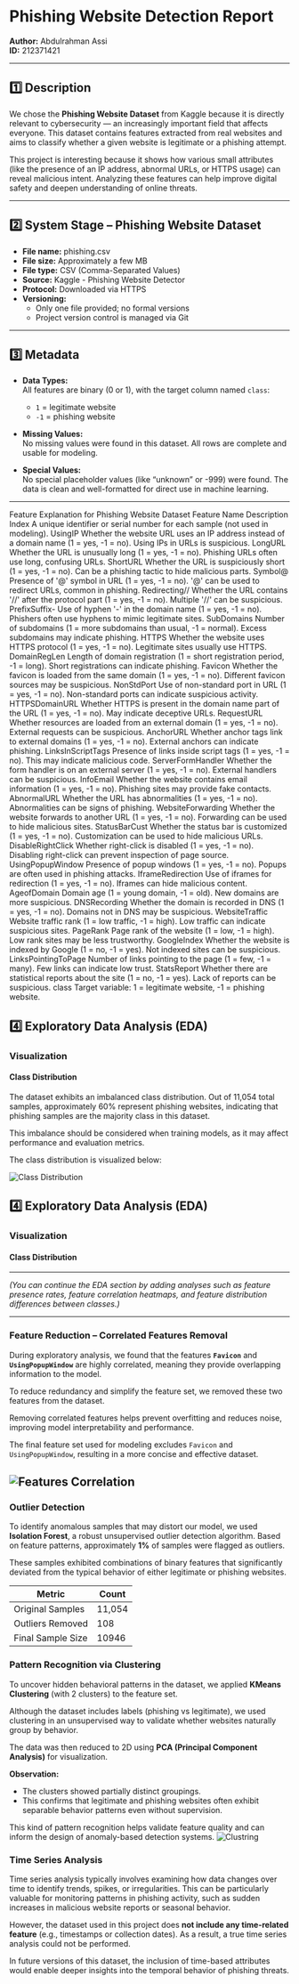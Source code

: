 # Phishing Website Detection Report  
**Author:** Abdulrahman Assi  
**ID:** 212371421  

---

## 1️⃣ Description

We chose the **Phishing Website Dataset** from Kaggle because it is directly relevant to cybersecurity — an increasingly important field that affects everyone. This dataset contains features extracted from real websites and aims to classify whether a given website is legitimate or a phishing attempt.

This project is interesting because it shows how various small attributes (like the presence of an IP address, abnormal URLs, or HTTPS usage) can reveal malicious intent. Analyzing these features can help improve digital safety and deepen understanding of online threats.

---

## 2️⃣ System Stage – Phishing Website Dataset

- **File name:** phishing.csv  
- **File size:** Approximately a few MB  
- **File type:** CSV (Comma-Separated Values)  
- **Source:** Kaggle - Phishing Website Detector  
- **Protocol:** Downloaded via HTTPS  
- **Versioning:**  
  - Only one file provided; no formal versions  
  - Project version control is managed via Git  

---

## 3️⃣ Metadata

- **Data Types:**  
  All features are binary (0 or 1), with the target column named `class`:  
  - `1` = legitimate website  
  - `-1` = phishing website  

- **Missing Values:**  
  No missing values were found in this dataset. All rows are complete and usable for modeling.

- **Special Values:**  
  No special placeholder values (like “unknown” or -999) were found. The data is clean and well-formatted for direct use in machine learning.

---
Feature Explanation for Phishing Website Dataset
Feature Name	Description
Index	A unique identifier or serial number for each sample (not used in modeling).
UsingIP	Whether the website URL uses an IP address instead of a domain name (1 = yes, -1 = no). Using IPs in URLs is suspicious.
LongURL	Whether the URL is unusually long (1 = yes, -1 = no). Phishing URLs often use long, confusing URLs.
ShortURL	Whether the URL is suspiciously short (1 = yes, -1 = no). Can be a phishing tactic to hide malicious parts.
Symbol@	Presence of '@' symbol in URL (1 = yes, -1 = no). '@' can be used to redirect URLs, common in phishing.
Redirecting//	Whether the URL contains '//' after the protocol part (1 = yes, -1 = no). Multiple '//' can be suspicious.
PrefixSuffix-	Use of hyphen '-' in the domain name (1 = yes, -1 = no). Phishers often use hyphens to mimic legitimate sites.
SubDomains	Number of subdomains (1 = more subdomains than usual, -1 = normal). Excess subdomains may indicate phishing.
HTTPS	Whether the website uses HTTPS protocol (1 = yes, -1 = no). Legitimate sites usually use HTTPS.
DomainRegLen	Length of domain registration (1 = short registration period, -1 = long). Short registrations can indicate phishing.
Favicon	Whether the favicon is loaded from the same domain (1 = yes, -1 = no). Different favicon sources may be suspicious.
NonStdPort	Use of non-standard port in URL (1 = yes, -1 = no). Non-standard ports can indicate suspicious activity.
HTTPSDomainURL	Whether HTTPS is present in the domain name part of the URL (1 = yes, -1 = no). May indicate deceptive URLs.
RequestURL	Whether resources are loaded from an external domain (1 = yes, -1 = no). External requests can be suspicious.
AnchorURL	Whether anchor tags link to external domains (1 = yes, -1 = no). External anchors can indicate phishing.
LinksInScriptTags	Presence of links inside script tags (1 = yes, -1 = no). This may indicate malicious code.
ServerFormHandler	Whether the form handler is on an external server (1 = yes, -1 = no). External handlers can be suspicious.
InfoEmail	Whether the website contains email information (1 = yes, -1 = no). Phishing sites may provide fake contacts.
AbnormalURL	Whether the URL has abnormalities (1 = yes, -1 = no). Abnormalities can be signs of phishing.
WebsiteForwarding	Whether the website forwards to another URL (1 = yes, -1 = no). Forwarding can be used to hide malicious sites.
StatusBarCust	Whether the status bar is customized (1 = yes, -1 = no). Customization can be used to hide malicious URLs.
DisableRightClick	Whether right-click is disabled (1 = yes, -1 = no). Disabling right-click can prevent inspection of page source.
UsingPopupWindow	Presence of popup windows (1 = yes, -1 = no). Popups are often used in phishing attacks.
IframeRedirection	Use of iframes for redirection (1 = yes, -1 = no). Iframes can hide malicious content.
AgeofDomain	Domain age (1 = young domain, -1 = old). New domains are more suspicious.
DNSRecording	Whether the domain is recorded in DNS (1 = yes, -1 = no). Domains not in DNS may be suspicious.
WebsiteTraffic	Website traffic rank (1 = low traffic, -1 = high). Low traffic can indicate suspicious sites.
PageRank	Page rank of the website (1 = low, -1 = high). Low rank sites may be less trustworthy.
GoogleIndex	Whether the website is indexed by Google (1 = no, -1 = yes). Not indexed sites can be suspicious.
LinksPointingToPage	Number of links pointing to the page (1 = few, -1 = many). Few links can indicate low trust.
StatsReport	Whether there are statistical reports about the site (1 = no, -1 = yes). Lack of reports can be suspicious.
class	Target variable: 1 = legitimate website, -1 = phishing website.


## 4️⃣ Exploratory Data Analysis (EDA)

### Visualization

#### Class Distribution

The dataset exhibits an imbalanced class distribution. Out of 11,054 total samples, approximately 60% represent phishing websites, indicating that phishing samples are the majority class in this dataset.

This imbalance should be considered when training models, as it may affect performance and evaluation metrics.

The class distribution is visualized below:

![Class Distribution](ClassDistribution.png)


## 4️⃣ Exploratory Data Analysis (EDA)

### Visualization

#### Class Distribution
---

*(You can continue the EDA section by adding analyses such as feature presence rates, feature correlation heatmaps, and feature distribution differences between classes.)*

---

### Feature Reduction – Correlated Features Removal

During exploratory analysis, we found that the features **`Favicon`** and **`UsingPopupWindow`** are highly correlated, meaning they provide overlapping information to the model.

To reduce redundancy and simplify the feature set, we removed these two features from the dataset.

Removing correlated features helps prevent overfitting and reduces noise, improving model interpretability and performance.

The final feature set used for modeling excludes `Favicon` and `UsingPopupWindow`, resulting in a more concise and effective dataset.

![Features Correlation](Correlation-Matrix.png)
---
### Outlier Detection

To identify anomalous samples that may distort our model, we used **Isolation Forest**, a robust unsupervised outlier detection algorithm. Based on feature patterns, approximately **1%** of samples were flagged as outliers.

These samples exhibited combinations of binary features that significantly deviated from the typical behavior of either legitimate or phishing websites.


| Metric              | Count |
|---------------------|-------|
| Original Samples    | 11,054 |
| Outliers Removed    | 108    |
| Final Sample Size   |  10946 |


### Pattern Recognition via Clustering

To uncover hidden behavioral patterns in the dataset, we applied **KMeans Clustering** (with 2 clusters) to the feature set.

Although the dataset includes labels (phishing vs legitimate), we used clustering in an unsupervised way to validate whether websites naturally group by behavior.

The data was then reduced to 2D using **PCA (Principal Component Analysis)** for visualization.

**Observation:**
- The clusters showed partially distinct groupings.
- This confirms that legitimate and phishing websites often exhibit separable behavior patterns even without supervision.

This kind of pattern recognition helps validate feature quality and can inform the design of anomaly-based detection systems.
![Clustring](Clustring-PCA.png)

### Time Series Analysis

Time series analysis typically involves examining how data changes over time to identify trends, spikes, or irregularities. This can be particularly valuable for monitoring patterns in phishing activity, such as sudden increases in malicious website reports or seasonal behavior.

However, the dataset used in this project does **not include any time-related feature** (e.g., timestamps or collection dates). As a result, a true time series analysis could not be performed.

In future versions of this dataset, the inclusion of time-based attributes would enable deeper insights into the temporal behavior of phishing threats.
